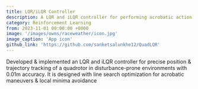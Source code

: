 ```yaml
---
title: LQR/iLQR Controller
description: A LQR and iLQR controller for performing acrobatic action of 2D Quadrotor.
category: Reinforcement Learning
from: 2023-11-01 00:00:00 +0000
image: '/images/owns/raceweather/icon.jpg'
image_caption: 'App icon'
github_link: 'https://github.com/sanketsalunkhe12/QuadLQR'
---
```


Developed & implemented an LQR and iLQR controller for precise position & trajectory tracking of a quadrotor in disturbance-prone environments with 0.01m accuracy. It is designed with line search optimization for acrobatic maneuvers & local minima avoidance

<div class="gallery-box">
  <div class="gallery">
<!--     <img src="/images/owns/raceweather/screenshot-coming.jpg" loading="lazy" alt="Coming screen"> -->
<!--     <img src="/images/owns/raceweather/screenshot-event-detail.jpg" loading="lazy" alt="Event detail screen"> -->
<!--     <img src="/images/owns/raceweather/screenshot-serie-detail.jpg" loading="lazy" alt="Serie detail screen"> -->
  </div>
<!--   <em>Screenshots from the <a href="https://apps.apple.com/app/race-weather-app/id6444075511">App Store</a></em> -->
</div>
